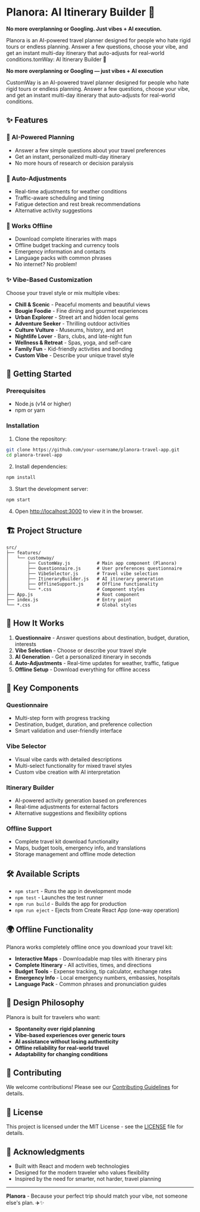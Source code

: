 # Planora: AI Itinerary Builder 🛫

**No more overplanning or Googling. Just vibes + AI execution.**

Planora is an AI-powered travel planner designed for people who hate rigid tours or endless planning. Answer a few questions, choose your vibe, and get an instant multi-day itinerary that auto-adjusts for real-world conditions.tomWay: AI Itinerary Builder 🛫

**No more overplanning or Googling — just vibes + AI execution**

CustomWay is an AI-powered travel planner designed for people who hate rigid tours or endless planning. Answer a few questions, choose your vibe, and get an instant multi-day itinerary that auto-adjusts for real-world conditions.

## ✨ Features

### 🤖 AI-Powered Planning
- Answer a few simple questions about your travel preferences
- Get an instant, personalized multi-day itinerary
- No more hours of research or decision paralysis

### 🔄 Auto-Adjustments
- Real-time adjustments for weather conditions
- Traffic-aware scheduling and timing
- Fatigue detection and rest break recommendations
- Alternative activity suggestions

### 📱 Works Offline
- Download complete itineraries with maps
- Offline budget tracking and currency tools
- Emergency information and contacts
- Language packs with common phrases
- No internet? No problem!

### ✨ Vibe-Based Customization
Choose your travel style or mix multiple vibes:
- **Chill & Scenic** - Peaceful moments and beautiful views
- **Bougie Foodie** - Fine dining and gourmet experiences  
- **Urban Explorer** - Street art and hidden local gems
- **Adventure Seeker** - Thrilling outdoor activities
- **Culture Vulture** - Museums, history, and art
- **Nightlife Lover** - Bars, clubs, and late-night fun
- **Wellness & Retreat** - Spas, yoga, and self-care
- **Family Fun** - Kid-friendly activities and bonding
- **Custom Vibe** - Describe your unique travel style

## 🚀 Getting Started

### Prerequisites
- Node.js (v14 or higher)
- npm or yarn

### Installation

1. Clone the repository:
```bash
git clone https://github.com/your-username/planora-travel-app.git
cd planora-travel-app
```

2. Install dependencies:
```bash
npm install
```

3. Start the development server:
```bash
npm start
```

4. Open [http://localhost:3000](http://localhost:3000) to view it in the browser.

## 🏗️ Project Structure

```
src/
├── features/
│   └── customway/
│       ├── CustomWay.js          # Main app component (Planora)
│       ├── Questionnaire.js      # User preferences questionnaire
│       ├── VibeSelector.js       # Travel vibe selection
│       ├── ItineraryBuilder.js   # AI itinerary generation
│       ├── OfflineSupport.js     # Offline functionality
│       └── *.css                 # Component styles
├── App.js                        # Root component
├── index.js                      # Entry point
└── *.css                         # Global styles
```

## 🎯 How It Works

1. **Questionnaire** - Answer questions about destination, budget, duration, interests
2. **Vibe Selection** - Choose or describe your travel style
3. **AI Generation** - Get a personalized itinerary in seconds
4. **Auto-Adjustments** - Real-time updates for weather, traffic, fatigue
5. **Offline Setup** - Download everything for offline access

## 🌟 Key Components

### Questionnaire
- Multi-step form with progress tracking
- Destination, budget, duration, and preference collection
- Smart validation and user-friendly interface

### Vibe Selector
- Visual vibe cards with detailed descriptions
- Multi-select functionality for mixed travel styles
- Custom vibe creation with AI interpretation

### Itinerary Builder
- AI-powered activity generation based on preferences
- Real-time adjustments for external factors
- Alternative suggestions and flexibility options

### Offline Support
- Complete travel kit download functionality
- Maps, budget tools, emergency info, and translations
- Storage management and offline mode detection

## 🛠️ Available Scripts

- `npm start` - Runs the app in development mode
- `npm test` - Launches the test runner
- `npm run build` - Builds the app for production
- `npm run eject` - Ejects from Create React App (one-way operation)

## 🌍 Offline Functionality

Planora works completely offline once you download your travel kit:

- **Interactive Maps** - Downloadable map tiles with itinerary pins
- **Complete Itinerary** - All activities, times, and directions
- **Budget Tools** - Expense tracking, tip calculator, exchange rates
- **Emergency Info** - Local emergency numbers, embassies, hospitals
- **Language Pack** - Common phrases and pronunciation guides

## 🎨 Design Philosophy

Planora is built for travelers who want:
- **Spontaneity over rigid planning**
- **Vibe-based experiences over generic tours**
- **AI assistance without losing authenticity**
- **Offline reliability for real-world travel**
- **Adaptability for changing conditions**

## 🤝 Contributing

We welcome contributions! Please see our [Contributing Guidelines](CONTRIBUTING.md) for details.

## 📄 License

This project is licensed under the MIT License - see the [LICENSE](LICENSE) file for details.

## 🙏 Acknowledgments

- Built with React and modern web technologies
- Designed for the modern traveler who values flexibility
- Inspired by the need for smarter, not harder, travel planning

---

**Planora** - Because your perfect trip should match your vibe, not someone else's plan. ✈️✨
